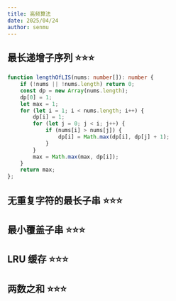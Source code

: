 ```yaml
---
title: 高频算法
date: 2025/04/24
author: senmu
---
```


## 最长递增子序列 ⭐️⭐️⭐️

```ts
function lengthOfLIS(nums: number[]): number {
    if (!nums || !nums.length) return 0;
    const dp = new Array(nums.length);
    dp[0] = 1;
    let max = 1;
    for (let i = 1; i < nums.length; i++) {
        dp[i] = 1;
        for (let j = 0; j < i; j++) {
            if (nums[i] > nums[j]) {
                dp[i] = Math.max(dp[i], dp[j] + 1);
            }
        }
        max = Math.max(max, dp[i]);
    }
    return max;
};
```

## 无重复字符的最长子串 ⭐️⭐️⭐️

## 最小覆盖子串 ⭐️⭐️⭐️

## LRU 缓存 ⭐️⭐️⭐️

## 两数之和 ⭐️⭐️⭐️
